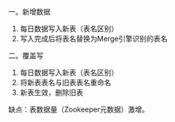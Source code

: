 一。新增数据

1. 每日数据写入新表（表名区别）
2. 写入完成后将表名替换为Merge引擎识别的表名

二。覆盖写

1. 每日数据写入新表（表名区别）
2. 将新表表名与旧表表名重命名
3. 新表生效，删除旧表



缺点：表数据量（Zookeeper元数据）激增。

